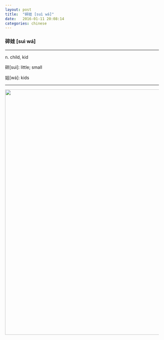```yaml
---
layout: post
title:  "碎娃 [suì wá]"
date:   2016-01-11 20:08:14
categories: chinese
---
```

### 碎娃 [suì wá]
-----------

n. child, kid

碎[suì]: little; small

娃[wá]: kids

-----------

<img width='800' src="/wombats-learning/images/suiwa.jpg"/>
